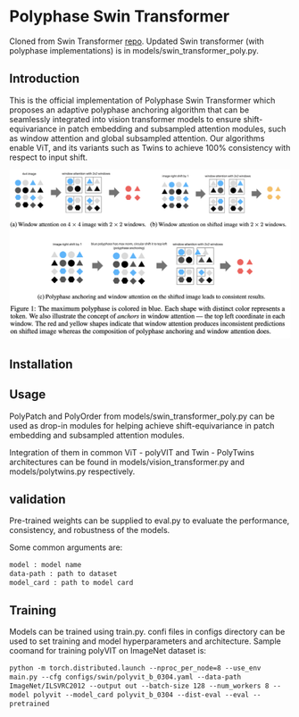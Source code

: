 # Polyphase Swin Transformer

Cloned from Swin Transformer [repo](https://github.com/microsoft/Swin-Transformer). Updated Swin transformer (with polyphase implementations) is in models/swin_transformer_poly.py.

## Introduction

This is the official implementation of Polyphase Swin Transformer which proposes an adaptive polyphase anchoring algorithm that can be seamlessly integrated into vision transformer models to ensure shift-equivariance in patch embedding and subsampled attention modules, such as window attention and global subsampled attention. Our algorithms enable ViT, and its variants such as Twins to achieve 100% consistency with respect to input shift.

<!-- include image local path imgs/PolyModels.png -->

<img src="imgs/PolyModels.png" width="800" />  


## Installation


## Usage

PolyPatch and PolyOrder from models/swin_transformer_poly.py can be used as drop-in  modules for helping achieve shift-equivariance in patch embedding and subsampled attention modules. 

Integration of them in common ViT - polyVIT and Twin - PolyTwins architectures can be found in models/vision_transformer.py and models/polytwins.py respectively.

## validation

Pre-trained weights can be supplied to eval.py to evaluate the performance, consistency, and robustness of the models.

Some common arguments are:

```
model : model name
data-path : path to dataset
model_card : path to model card

```

## Training
Models can be trained using train.py. confi files in configs directory can be used to set training and model hyperparameters and architecture.
Sample coomand for training polyVIT on ImageNet dataset is:

```
python -m torch.distributed.launch --nproc_per_node=8 --use_env main.py --cfg configs/swin/polyvit_b_0304.yaml --data-path ImageNet/ILSVRC2012 --output out --batch-size 128 --num_workers 8 --model polyvit --model_card polyvit_b_0304 --dist-eval --eval --pretrained
```